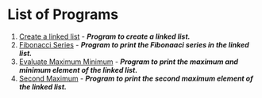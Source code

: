 # List of Programs
1. [Create a linked list](/Data%20Structure/Linked%20List/Programs/List/CreateLinkedList.py) - ***Program to create a linked list.***
2. [Fibonacci Series](/Data%20Structure/Linked%20List/Programs/List/FibonacciSeries.py) - ***Program to print the Fibonaaci series in the linked list.***
3. [Evaluate Maximum Minimum](/Data%20Structure/Linked%20List/Programs/List/EvaluateMaxMin.py) - ***Program to print the maximum and minimum element of the linked list.***
4. [Second Maximum](/Data%20Structure/Linked%20List/Programs/List/SecondMaximumElement.py) - ***Program to print the second maximum element of the linked list.***

